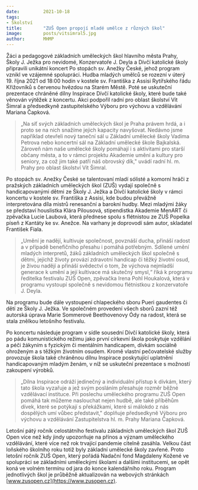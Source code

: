 ```yaml
---
date:         2021-10-18
tags:         
- Školství
title:        "ZUŠ Open propojí mladé umělce z různých škol"
image: 	      posts/vitsimral5.jpg
author:       MHMP
---
```


Žáci a pedagogové základních uměleckých škol hlavního města Prahy, Školy J. Ježka pro nevidomé, Konzervatoře J. Deyla a Dívčí katolické školy připravili unikátní koncert Po stopách sv. Anežky České, jehož program vznikl ve vzájemné spolupráci. Hudba mladých umělců se rozezní v úterý 19. října 2021 od 18:00 hodin v kostele sv. Františka z Assisi Rytířského řádu Křižovníků s červenou hvězdou na Starém Městě. Poté se uskuteční prezentace chráněné dílny Inspirace Dívčí katolické školy, které bude také věnován výtěžek z koncertu. Akci podpořil radní pro oblast školství Vít Šimral a předsedkyně zastupitelského Výboru pro výchovu a vzdělávání Mariana Čapková.

> „Na síť svých základních uměleckých škol je Praha právem hrdá, a i proto se na nich snažíme jejich kapacity navyšovat. Nedávno jsme například otevřeli nový taneční sál u Základní umělecké školy Vadima Petrova nebo koncertní sál na Základní umělecké škole Bajkalská. Zároveň nám naše umělecké školy pomáhají i s aktivitami pro starší občany města, a to v rámci projektu Akademie umění a kultury pro seniory, za což jim také patří náš obrovský dík," uvádí radní hl. m. Prahy pro oblast školství Vít Šimral. 

Po stopách sv. Anežky České se talentovaní mladí sólisté a komorní hráči z pražských základních uměleckých škol (ZUŠ) vydají společně s handicapovanými dětmi ze Školy J. Ježka a Dívčí katolické školy v rámci koncertu v kostele sv. Františka z Assisi, kde budou převážně interpretována díla mistrů renesanční a barokní hudby. Mezi mladými žáky se představí houslistka Klára Pilousová, stipendistka Akademie MenART či zpěvačka Lucie Laubová, která přednese spolu s flétnistou ze ZUŠ Popelka píseň z Kantáty ke sv. Anežce. Na varhany je doprovodí sám autor, skladatel František Fiala.

> „Umění je nadějí, kultivuje společnost, povznáší ducha, přináší radost a v případě benefičního přesahu i pomáhá potřebným. Sdílené umění mladých interpretů, žáků základních uměleckých škol společně s dětmi, jejichž životy provází zdravotní handicap či těžký životní osud, je živou nadějí a přináší svědectví o tom, že výchova nejmladší generace k umění a její kultivace má skutečný smysl,“ říká k programu ředitelka festivalu ZUŠ Open, zpěvačka Irena Pohl Houkalová, která v programu vystoupí společně s nevidomou flétnistkou z konzervatoře J. Deyla.

Na programu bude dále vystoupení chlapeckého sboru Pueri gaudentes či dětí ze Školy J. Ježka. Ve společném provedení všech sborů zazní též autorská úprava Marie Sommerové Beethovenovy Ódy na radost, která se stala znělkou letošního festivalu.

Po koncertu následuje program v sídle sousední Dívčí katolické školy, která po pádu komunistického režimu jako první církevní škola poskytuje vzdělání a péči žákyním s fyzickým či mentálním handicapem, dívkám sociálně ohroženým a s těžkým životním osudem. Kromě vlastní pečovatelské služby provozuje škola také chráněnou dílnu Inspirace poskytující uplatnění handicapovaným mladým ženám, v níž se uskuteční prezentace s možností zakoupení výrobků.

> „Dílna Inspirace odráží jedinečný a individuální přístup k dívkám, který tato škola vyzařuje a jež svým posláním přesahuje rozměr běžné vzdělávací instituce. Při poslechu uměleckého programu ZUŠ Open pomáhá tak můžeme naslouchat nejen hudbě, ale také příběhům dívek, které se potýkají s překážkami, které si málokdo z nás dospělých umí vůbec představit," doplňuje předsedkyně Výboru pro výchovu a vzdělávání Zastupitelstva hl. m. Prahy Mariana Čapková.

Letošní pátý ročník celostátního festivalu základních uměleckých škol ZUŠ Open více než kdy jindy upozorňuje na přínos a význam uměleckého vzdělávání, které více než rok trvající pandemie citelně zasáhla. Velkou část loňského školního roku totiž byly základní umělecké školy zavřené. Proto letošní ročník ZUŠ Open, který pořádá Nadační fond Magdaleny Kožené ve spolupráci se základními uměleckými školami a dalšími institucemi, se opět koná ve volném termínu od jara do konce kalendářního roku. Program jednotlivých škol je průběžně aktualizován na webových stránkách [www.zusopen.cz](https://www.zusopen.cz).
